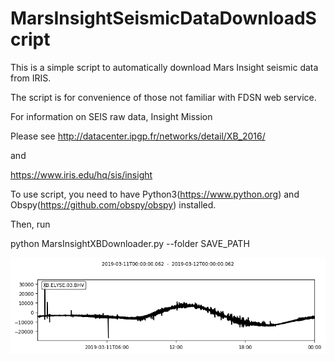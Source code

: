 # MarsInsightSeismicDataDownloadScript
This is a simple script to automatically download Mars Insight seismic data from IRIS.

The script is for convenience of those not familiar with FDSN web service.

For information on SEIS raw data, Insight Mission

Please see http://datacenter.ipgp.fr/networks/detail/XB_2016/

and

https://www.iris.edu/hq/sis/insight

To use script, you need to have Python3(https://www.python.org) and Obspy(https://github.com/obspy/obspy) installed.

Then, run

python MarsInsightXBDownloader.py --folder SAVE_PATH  

![Example Image](https://github.com/MrXiaoXiao/MarsInsightSeismicDataDownloadScript/blob/master/example_waveform_image.png)

